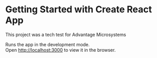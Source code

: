 # Getting Started with Create React App

This project was a tech test for Advantage Microsystems


Runs the app in the development mode.\
Open [http://localhost:3000](http://localhost:3000) to view it in the browser.

